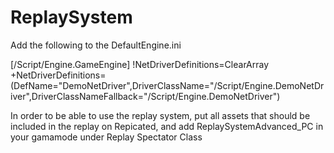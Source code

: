 # ReplaySystem
 
Add the following to the DefaultEngine.ini

[/Script/Engine.GameEngine]
!NetDriverDefinitions=ClearArray
+NetDriverDefinitions=(DefName="DemoNetDriver",DriverClassName="/Script/Engine.DemoNetDriver",DriverClassNameFallback="/Script/Engine.DemoNetDriver")

In order to be able to use the replay system, put all assets that should be included in the replay on Repicated, 
and add ReplaySystemAdvanced_PC in your gamamode under Replay Spectator Class
